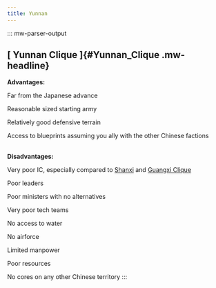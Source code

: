 ```yaml
---
title: Yunnan
---
```


::: mw-parser-output

## [ Yunnan Clique ]{#Yunnan_Clique .mw-headline}

**Advantages:**

Far from the Japanese advance

Reasonable sized starting army

Relatively good defensive terrain

Access to blueprints assuming you ally with the other Chinese factions

\
**Disadvantages:**

Very poor IC, especially compared to [Shanxi](/wiki/Shanxi "Shanxi") and
[Guangxi Clique](/wiki/Guangxi_Clique "Guangxi Clique")

Poor leaders

Poor ministers with no alternatives

Very poor tech teams

No access to water

No airforce

Limited manpower

Poor resources

No cores on any other Chinese territory
:::

